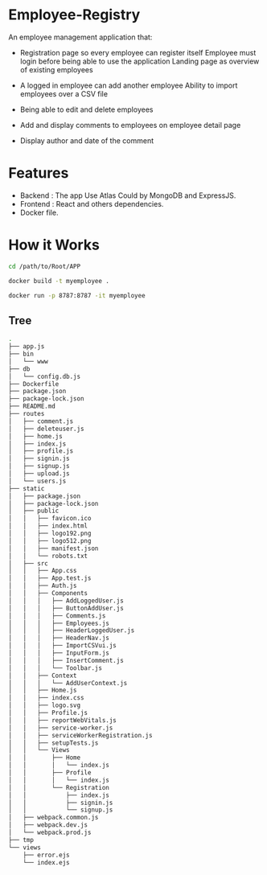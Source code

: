 # Employee-Registry

An employee management application that:

* Registration page so every employee can register itself
Employee must login before being able to use the application
Landing page as overview of existing employees

* A logged in employee can add another employee
Ability to import employees over a CSV file


* Being able to edit and delete employees

* Add and display comments to employees on employee detail page
* Display author and date of the comment

# Features 

* Backend : The app Use Atlas Could by MongoDB and ExpressJS. 
* Frontend : React and others dependencies.
* Docker file.

# How it Works

```bash
cd /path/to/Root/APP

docker build -t myemployee .

``` 

```bash
docker run -p 8787:8787 -it myemployee
``` 


## Tree

```bash
.
├── app.js
├── bin
│   └── www
├── db
│   └── config.db.js
├── Dockerfile
├── package.json
├── package-lock.json
├── README.md
├── routes
│   ├── comment.js
│   ├── deleteuser.js
│   ├── home.js
│   ├── index.js
│   ├── profile.js
│   ├── signin.js
│   ├── signup.js
│   ├── upload.js
│   └── users.js
├── static
│   ├── package.json
│   ├── package-lock.json
│   ├── public
│   │   ├── favicon.ico
│   │   ├── index.html
│   │   ├── logo192.png
│   │   ├── logo512.png
│   │   ├── manifest.json
│   │   └── robots.txt
│   ├── src
│   │   ├── App.css
│   │   ├── App.test.js
│   │   ├── Auth.js
│   │   ├── Components
│   │   │   ├── AddLoggedUser.js
│   │   │   ├── ButtonAddUser.js
│   │   │   ├── Comments.js
│   │   │   ├── Employees.js
│   │   │   ├── HeaderLoggedUser.js
│   │   │   ├── HeaderNav.js
│   │   │   ├── ImportCSVui.js
│   │   │   ├── InputForm.js
│   │   │   ├── InsertComment.js
│   │   │   └── Toolbar.js
│   │   ├── Context
│   │   │   └── AddUserContext.js
│   │   ├── Home.js
│   │   ├── index.css
│   │   ├── logo.svg
│   │   ├── Profile.js
│   │   ├── reportWebVitals.js
│   │   ├── service-worker.js
│   │   ├── serviceWorkerRegistration.js
│   │   ├── setupTests.js
│   │   └── Views
│   │       ├── Home
│   │       │   └── index.js
│   │       ├── Profile
│   │       │   └── index.js
│   │       └── Registration
│   │           ├── index.js
│   │           ├── signin.js
│   │           └── signup.js
│   ├── webpack.common.js
│   ├── webpack.dev.js
│   └── webpack.prod.js
├── tmp
└── views
    ├── error.ejs
    └── index.ejs
```


